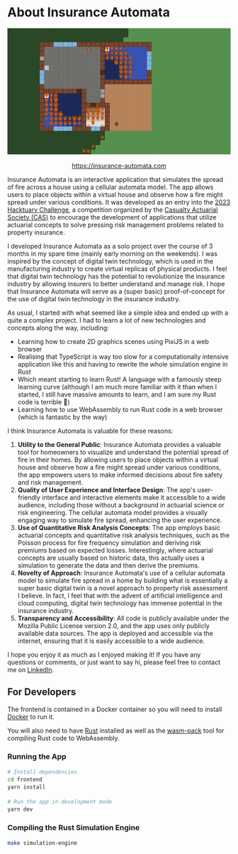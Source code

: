 About Insurance Automata
========================

<p align="center">
  <img src="assets/readme-screen.png" alt="Insurance Automata" width="600"/>
</p>

<!-- centered link -->
<p align="center">
  <a href="https://insurance-automata.com">https://insurance-automata.com</a>
</p>

Insurance Automata is an interactive application that simulates the
spread of fire across a house using a cellular automata model. The app
allows users to place objects within a virtual house and observe how a
fire might spread under various conditions. It was developed as an entry
into the [2023 Hacktuary
Challenge](https://www.casact.org/article/2023-cas-hacktuary-challenge-hack-back),
a competition organized by the [Casualty Actuarial Society
(CAS)](https://www.casact.org/) to encourage the development of
applications that utilize actuarial concepts to solve pressing risk
management problems related to property insurance.

I developed Insurance Automata as a solo project over the course of 3
months in my spare time (mainly early morning on the weekends). I was
inspired by the concept of digital twin technology, which is used in the
manufacturing industry to create virtual replicas of physical products.
I feel that digital twin technology has the potential to revolutionize
the insurance industry by allowing insurers to better understand and
manage risk. I hope that Insurance Automata will serve as a (super
basic) proof-of-concept for the use of digital twin technology in the
insurance industry.

As usual, I started with what seemed like a simple idea and ended up
with a quite a complex project. I had to learn a lot of new technologies
and concepts along the way, including:

-   Learning how to create 2D graphics scenes using PixiJS in a web
    browser
-   Realising that TypeScript is way too slow for a computationally
    intensive application like this and having to rewrite the whole
    simulation engine in Rust
-   Which meant starting to learn Rust! A language with a famously steep
    learning curve (although I am much more familiar with it than when I
    started, I still have massive amounts to learn, and I am sure my
    Rust code is terrible 🙂)
-   Learning how to use WebAssembly to run Rust code in a web browser
    (which is fantastic by the way)

I think Insurance Automata is valuable for these reasons:

1.  **Utility to the General Public**: Insurance Automata provides a
    valuable tool for homeowners to visualize and understand the
    potential spread of fire in their homes. By allowing users to place
    objects within a virtual house and observe how a fire might spread
    under various conditions, the app empowers users to make informed
    decisions about fire safety and risk management.
2.  **Quality of User Experience and Interface Design**: The app\'s
    user-friendly interface and interactive elements make it accessible
    to a wide audience, including those without a background in
    actuarial science or risk engineering. The cellular automata model
    provides a visually engaging way to simulate fire spread, enhancing
    the user experience.
3.  **Use of Quantitative Risk Analysis Concepts**: The app employs
    basic actuarial concepts and quantitative risk analysis techniques,
    such as the Poisson process for fire frequency simulation and
    deriving risk premiums based on expected losses. Interestingly,
    where actuarial concepts are usually based on historic data, this
    actually uses a simulation to generate the data and then derive the
    premiums.
4.  **Novelty of Approach**: Insurance Automata\'s use of a cellular
    automata model to simulate fire spread in a home by building what is
    essentially a super basic digital twin is a novel approach to
    property risk assessment I believe. In fact, I feel that with the
    advent of artificial intelligence and cloud computing, digital twin
    technology has immense potential in the insurance industry.
5.  **Transparency and Accessibility**: All code is publicly available
    under the Mozilla Public License version 2.0, and the app uses only
    publicly available data sources. The app is deployed and accessible
    via the internet, ensuring that it is easily accessible to a wide
    audience.

I hope you enjoy it as much as I enjoyed making it! If you have any
questions or comments, or just want to say hi, please feel free to
contact me on [LinkedIn](https://www.linkedin.com/in/cbalona/).

## For Developers

The frontend is contained in a Docker container so you will need to
install [Docker](https://www.docker.com/) to run it.

You will also need to have [Rust](https://www.rust-lang.org/) installed as well as
the [wasm-pack](https://rustwasm.github.io/wasm-pack/installer/) tool
for compiling Rust code to WebAssembly.

### Running the App

```bash
# Install dependencies
cd frontend
yarn install

# Run the app in development mode
yarn dev
```

### Compiling the Rust Simulation Engine

```bash
make simulation-engine
```